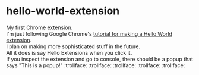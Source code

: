 # hello-world-extension
My first Chrome extension.\
I'm just following Google Chrome's [tutorial for making a Hello World extension](https://developer.chrome.com/docs/extensions/get-started/tutorial/hello-world).\
I plan on making more sophisticated stuff in the future.\
All it does is say Hello Extensions when you click it.\
If you inspect the extension and go to console, there should be a popup that says "This is a popup!"
:trollface: :trollface: :trollface: :trollface: :trollface:
